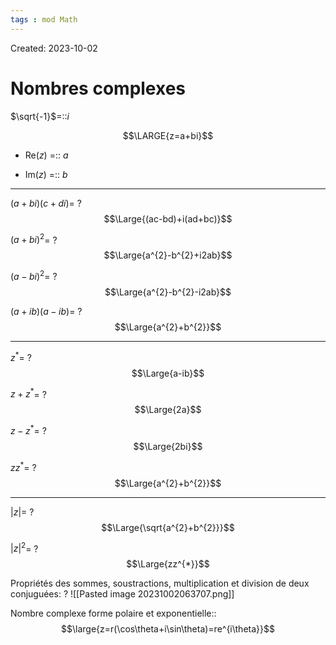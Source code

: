 ```yaml
---
tags : mod Math
---
```

Created: 2023-10-02

# Nombres complexes
$\sqrt{-1}$=::$i$
<!--SR:!2023-11-24,11,266-->

$$\LARGE{z=a+bi}$$
- Re($z$) =:: $a$
<!--SR:!2023-11-21,11,286-->
- Im($z$) =:: $b$
<!--SR:!2024-01-13,68,250-->

---
$(a+bi)(c+di)$=
?
$$\Large{(ac-bd)+i(ad+bc)}$$
<!--SR:!2023-11-22,2,226-->

$(a+bi)^{2}$=
?
$$\Large{a^{2}-b^{2}+i2ab}$$
<!--SR:!2023-11-26,10,250-->

$(a-bi)^{2}$=
?
$$\Large{a^{2}-b^{2}-i2ab}$$
<!--SR:!2023-11-23,5,230-->

$(a+ib)(a-ib)$=
?
$$\Large{a^{2}+b^{2}}$$
<!--SR:!2023-11-25,11,266-->

---

$z^{*}$=
?
$$\Large{a-ib}$$
<!--SR:!2023-11-25,9,291-->

$z+z^*$=
?
$$\Large{2a}$$
<!--SR:!2023-11-26,8,252-->

$z-z^{*}$=
?
$$\Large{2bi}$$
<!--SR:!2023-11-27,11,266-->

$zz^{*}$=
?
$$\Large{a^{2}+b^{2}}$$
<!--SR:!2023-12-05,15,230-->

---
$|z|$=
?
$$\Large{\sqrt{a^{2}+b^{2}}}$$
<!--SR:!2023-11-23,10,286-->

$|z|^{2}$=
?
$$\Large{zz^{*}}$$
<!--SR:!2023-11-22,8,246-->

Propriétés des sommes, soustractions, multiplication et division de deux conjuguées:
?
![[Pasted image 20231002063707.png]]
<!--SR:!2023-11-27,7,252-->

Nombre complexe forme polaire et exponentielle::$$\large{z=r(\cos\theta+i\sin\theta)=re^{i\theta}}$$
<!--SR:!2023-11-24,11,246-->
